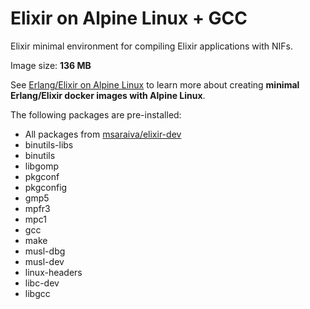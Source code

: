 Elixir on Alpine Linux + GCC
=====

Elixir minimal environment for compiling Elixir applications with NIFs. 

Image size: **136 MB**

See [Erlang/Elixir on Alpine Linux](https://github.com/msaraiva/alpine-erlang) to learn more about creating **minimal Erlang/Elixir docker images with Alpine Linux**.

The following packages are pre-installed:

- All packages from [msaraiva/elixir-dev](https://registry.hub.docker.com/u/msaraiva/elixir-dev/)
- binutils-libs
- binutils
- libgomp
- pkgconf
- pkgconfig
- gmp5
- mpfr3
- mpc1
- gcc
- make
- musl-dbg
- musl-dev
- linux-headers
- libc-dev
- libgcc

